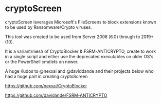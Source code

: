 # cryptoScreen

cryptoScreen leverages Microsoft's FileScreens to block extensions known to be used by Ransomware/Crypto viruses.

This tool was created to be used from Server 2008 (6.0) through to 2019+ (10).

It is a variant/mesh of CryptoBlocker & FSRM-ANTICRYPTO, create to work in a single script and either use the deprecated executables on older OS's or the PowerShell cmdlets on newer.

A huge Kudos to @nexxai and @daviddande and their projects below who had a huge part in creating cryptoScreen

https://github.com/nexxai/CryptoBlocker

https://github.com/davidande/FSRM-ANTICRYPTO
